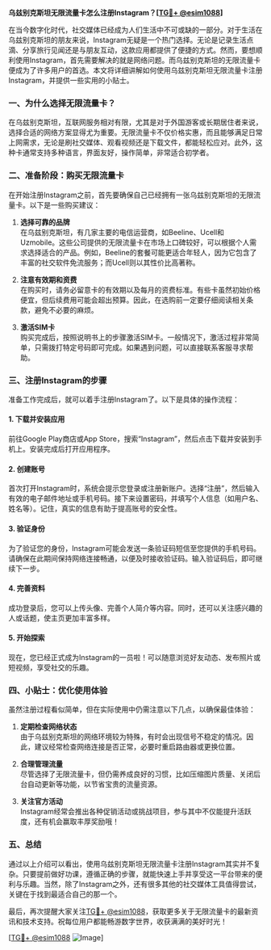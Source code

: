 **乌兹别克斯坦无限流量卡怎么注册Instagram？[[TG💪+ @esim1088](https://t.me/s/esim1088)]**

在当今数字化时代，社交媒体已经成为人们生活中不可或缺的一部分。对于生活在乌兹别克斯坦的朋友来说，Instagram无疑是一个热门选择。无论是记录生活点滴、分享旅行见闻还是与朋友互动，这款应用都提供了便捷的方式。然而，要想顺利使用Instagram，首先需要解决的就是网络问题。而乌兹别克斯坦的无限流量卡便成为了许多用户的首选。本文将详细讲解如何使用乌兹别克斯坦无限流量卡注册Instagram，并提供一些实用的小贴士。

### **一、为什么选择无限流量卡？**

在乌兹别克斯坦，互联网服务相对有限，尤其是对于外国游客或长期居住者来说，选择合适的网络方案显得尤为重要。无限流量卡不仅价格实惠，而且能够满足日常上网需求，无论是刷社交媒体、观看视频还是下载文件，都能轻松应对。此外，这种卡通常支持多种语言，界面友好，操作简单，非常适合初学者。

### **二、准备阶段：购买无限流量卡**

在开始注册Instagram之前，首先要确保自己已经拥有一张乌兹别克斯坦的无限流量卡。以下是一些购买建议：

1. **选择可靠的品牌**  
   在乌兹别克斯坦，有几家主要的电信运营商，如Beeline、Ucell和Uzmobile。这些公司提供的无限流量卡在市场上口碑较好，可以根据个人需求选择适合的产品。例如，Beeline的套餐可能更适合年轻人，因为它包含了丰富的社交软件免流服务；而Ucell则以其性价比高著称。

2. **注意有效期和资费**  
   在购买时，请务必留意卡的有效期以及每月的资费标准。有些卡虽然初始价格便宜，但后续费用可能会超出预算。因此，在选购前一定要仔细阅读相关条款，避免不必要的麻烦。

3. **激活SIM卡**  
   购买完成后，按照说明书上的步骤激活SIM卡。一般情况下，激活过程非常简单，只需拨打特定号码即可完成。如果遇到问题，可以直接联系客服寻求帮助。

### **三、注册Instagram的步骤**

准备工作完成后，就可以着手注册Instagram了。以下是具体的操作流程：

#### **1. 下载并安装应用**
前往Google Play商店或App Store，搜索“Instagram”，然后点击下载并安装到手机上。安装完成后打开应用程序。

#### **2. 创建账号**
首次打开Instagram时，系统会提示您登录或注册新账户。选择“注册”，然后输入有效的电子邮件地址或手机号码。接下来设置密码，并填写个人信息（如用户名、姓名等）。记住，真实的信息有助于提高账号的安全性。

#### **3. 验证身份**
为了验证您的身份，Instagram可能会发送一条验证码短信至您提供的手机号码。请确保在此期间保持网络连接畅通，以便及时接收验证码。输入验证码后，即可继续下一步。

#### **4. 完善资料**
成功登录后，您可以上传头像、完善个人简介等内容。同时，还可以关注感兴趣的人或话题，使主页更加丰富多样。

#### **5. 开始探索**
现在，您已经正式成为Instagram的一员啦！可以随意浏览好友动态、发布照片或短视频，享受社交的乐趣。

### **四、小贴士：优化使用体验**

虽然注册过程看似简单，但在实际使用中仍需注意以下几点，以确保最佳体验：

1. **定期检查网络状态**  
   由于乌兹别克斯坦的网络环境较为特殊，有时会出现信号不稳定的情况。因此，建议经常检查网络连接是否正常，必要时重启路由器或更换位置。

2. **合理管理流量**  
   尽管选择了无限流量卡，但仍需养成良好的习惯，比如压缩图片质量、关闭后台自动更新等功能，以节省宝贵的流量资源。

3. **关注官方活动**  
   Instagram经常会推出各种促销活动或挑战项目，参与其中不仅能提升活跃度，还有机会赢取丰厚奖励哦！

### **五、总结**

通过以上介绍可以看出，使用乌兹别克斯坦无限流量卡注册Instagram其实并不复杂。只要提前做好功课，遵循正确的步骤，就能快速上手并享受这一平台带来的便利与乐趣。当然，除了Instagram之外，还有很多其他的社交媒体工具值得尝试，关键在于找到最适合自己的那一个。

最后，再次提醒大家关注[TG💪+ @esim1088](https://t.me/s/esim1088)，获取更多关于无限流量卡的最新资讯和技术支持。祝每位用户都能畅游数字世界，收获满满的美好时光！

[[TG💪+ @esim1088](https://t.me/s/esim1088) ![Image](https://i.postimg.cc/4NQfJmqS/Snipaste-2025-05-13-00-14-12.png)]